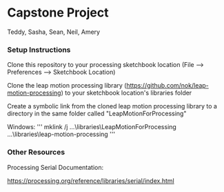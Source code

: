 # Capstone Project
Teddy, Sasha, Sean, Neil, Amery

### Setup Instructions

Clone this repository to your processing sketchbook location (File --> Preferences --> Sketchbook Location)

Clone the leap motion processing library  (https://github.com/nok/leap-motion-processing) to your sketchbook location's libraries folder

Create a symbolic link from the cloned leap motion processing library to a directory in the same folder called "LeapMotionForProcessing"

Windows:
'''
mklink /j ...\libraries\LeapMotionForProcessing ...\libraries\leap-motion-processing
'''

### Other Resources

Processing Serial Documentation:

https://processing.org/reference/libraries/serial/index.html